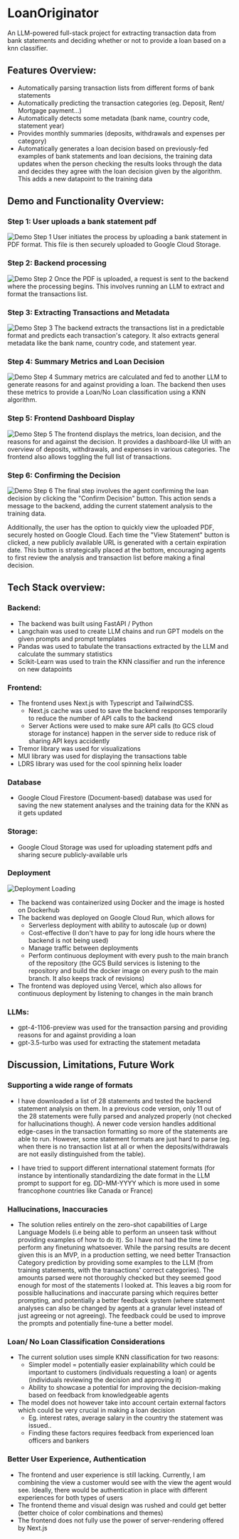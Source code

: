 # LoanOriginator
An LLM-powered full-stack project for extracting transaction data from bank statements and deciding whether or not to provide a loan based on a knn classifier.

## Features Overview:
- Automatically parsing transaction lists from different forms of bank statements
- Automatically predicting the transaction categories (eg. Deposit, Rent/ Mortgage payment...)
- Automatically detects some metadata (bank name, country code, statement year)
- Provides monthly summaries (deposits, withdrawals and expenses per category)
- Automatically generates a loan decision based on previously-fed examples of bank statements and loan decisions, the training data updates when the person checking the results looks through the data and decides they agree with the loan decision given by the algorithm. This adds a new datapoint to the training data

## Demo and Functionality Overview:

### Step 1: User uploads a bank statement pdf
![Demo Step 1](/images/demo_step_1.png)
User initiates the process by uploading a bank statement in PDF format. This file is then securely uploaded to Google Cloud Storage.

### Step 2: Backend processing
![Demo Step 2](/images/demo_step_2.png)
Once the PDF is uploaded, a request is sent to the backend where the processing begins. This involves running an LLM to extract and format the transactions list.

### Step 3: Extracting Transactions and Metadata
![Demo Step 3](/images/demo_step_3.png)
The backend extracts the transactions list in a predictable format and predicts each transaction's category. It also extracts general metadata like the bank name, country code, and statement year.

### Step 4: Summary Metrics and Loan Decision
![Demo Step 4](/images/demo_step_4.png)
Summary metrics are calculated and fed to another LLM to generate reasons for and against providing a loan. The backend then uses these metrics to provide a Loan/No Loan classification using a KNN algorithm.

### Step 5: Frontend Dashboard Display
![Demo Step 5](/images/demo_step_5.png)
The frontend displays the metrics, loan decision, and the reasons for and against the decision. It provides a dashboard-like UI with an overview of deposits, withdrawals, and expenses in various categories. The frontend also allows toggling the full list of transactions.

### Step 6: Confirming the Decision
![Demo Step 6](/images/demo_step_6.png)
The final step involves the agent confirming the loan decision by clicking the "Confirm Decision" button. This action sends a message to the backend, adding the current statement analysis to the training data.

Additionally, the user has the option to quickly view the uploaded PDF, securely hosted on Google Cloud. Each time the "View Statement" button is clicked, a new publicly available URL is generated with a certain expiration date. This button is strategically placed at the bottom, encouraging agents to first review the analysis and transaction list before making a final decision.


## Tech Stack overview:
### Backend:
  - The backend was built using FastAPI / Python
  - Langchain was used to create LLM chains and run GPT models on the given prompts and prompt templates
  - Pandas was used to tabulate the transactions extracted by the LLM and calculate the summary statistics
  - Scikit-Learn was used to train the KNN classifier and run the inference on new datapoints

### Frontend:
  - The frontend uses Next.js with Typescript and TailwindCSS.
    - Next.js cache was used to save the backend responses temporarily to reduce the number of API calls to the backend
    - Server Actions were used to make sure API calls (to GCS cloud storage for instance) happen in the server side to reduce risk of sharing API keys accidently
  - Tremor library was used for visualizations
  - MUI library was used for displaying the transactions table
  - LDRS library was used for the cool spinning helix loader

### Database
  - Google Cloud Firestore (Document-based) database was used for saving the new statement analyses and the training data for the KNN as it gets updated
### Storage:
  - Google Cloud Storage was used for uploading statement pdfs and sharing secure publicly-available urls

### Deployment

![Deployment Loading](/images/deployment-loading.png)

  - The backend was containerized using Docker and the image is hosted on Dockerhub
  - The backend was deployed on Google Cloud Run, which allows for
    - Serverless deployment with ability to autoscale (up or down)
    - Cost-effective (I don't have to pay for long idle hours where the backend is not being used)
    - Manage traffic between deployments
    - Perform continuous deployment with every push to the main branch of the repository (the GCS Build services is listening to the repository and build the docker image on every push to the main branch. It also keeps track of revisions)
  - The frontend was deployed using Vercel, which also allows for continuous deployment by listening to changes in the main branch

### LLMs:
  - gpt-4-1106-preview was used for the transaction parsing and providing reasons for and against providing a loan
  - gpt-3.5-turbo was used for extracting the statement metadata

## Discussion, Limitations, Future Work

### Supporting a wide range of formats

- I have downloaded a list of 28 statements and tested the backend statement analysis on them. In a previous code version, only 11 out of the 28 statements were fully parsed and analyzed properly (not checked for hallucinations though). A newer code version handles additional edge-cases in the transaction formatting so more of the statements are able to run. However, some statement formats are just hard to parse (eg. when there is no transaction list at all or when the deposits/withdrawals are not easily distinguished from the table).

- I have tried to support different international statement formats (for instance by intentionally standardizing the date format in the LLM prompt to support for eg. DD-MM-YYYY which is more used in some francophone countries like Canada or France)

### Hallucinations, Inaccuracies
- The solution relies entirely on the zero-shot capabilities of Large Language Models (i.e being able to perform an unseen task without providing examples of how to do it). So I have not had the time to perform any finetuning whatsoever. While the parsing results are decent given this is an MVP, in a production setting, we need better Transaction Category prediction by providing some examples to the LLM (from training statements, with the transactions' correct categories). The amounts parsed were not thoroughly checked but they seemed good enough for most of the statements I looked at. This leaves a big room for possible hallucinations and inaccurate parsing which requires better prompting, and potentially a better feedback system (where statement analyses can also be changed by agents at a granular level instead of just agreeing or not agreeing). The feedback could be used to improve the prompts and potentially fine-tune a better model.

### Loan/ No Loan Classification Considerations
- The current solution uses simple KNN classification for two reasons:
  - Simpler model = potentially easier explainability which could be important to customers (individuals requesting a loan) or agents (individuals reviewing the decision and approving it)
  - Ability to showcase a potential for improving the decision-making based on feedback from knowledgeable agents
- The model does not however take into account certain external factors which could be very crucial in making a loan decision
  - Eg. interest rates, average salary in the country the statement was issued..
  - Finding these factors requires feedback from experienced loan officers and bankers
  

### Better User Experience, Authentication
- The frontend and user experience is still lacking. Currently, I am combining the view a customer would see with the view the agent would see. Ideally, there would be authentication in place with different experiences for both types of users
- The frontend theme and visual design was rushed and could get better (better choice of color combinations and themes)
- The frontend does not fully use the power of server-rendering offered by Next.js